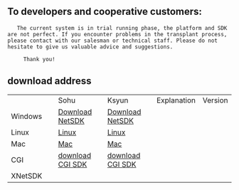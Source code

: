 ## To developers and cooperative customers:

       The current system is in trial running phase, the platform and SDK are not perfect. If you encounter problems in the transplant process, please contact with our salesman or technical staff. Please do not hesitate to give us valuable advice and suggestions.

         Thank you!

## download address

 <table>
 <tr><td style="width:200px;"> </td><td style="width:200px;">Sohu</td><td style="width:200px;">Ksyun</td><td>Explanation</td><td>Version</td></tr>
 <tr><td>Windows</td><td><a href="https://pan.sohu.net/f/MTY4MzQsaGR1a20.htm">Download NetSDK</a> </td><td><a href="https://kss.ksyun.com/xmcfs/sdk/NETSDK(20180115).zip">Download NetSDK</a>
  </td><td></td><td></td></tr>
 <tr><td>Linux</td><td><a href="https://pan.sohu.net/s/ODk2NDgsdXhkbXU.htm">Linux</a></td><td><a href="https://kss.ksyun.com/xmcfs/sdk/Linux(20170519).zip">Linux</a></td><td></td><td></td></tr>
<tr><td>Mac</td><td><a href="https://pan.sohu.net/s/ODk2NDcsdXhkbWk.htm">Mac</a></td><td><a href="https://kss.ksyun.com/xmcfs/sdk/MAC(20170518).zip">Mac</a></td><td></td><td></td></tr>
 <tr><td>CGI</td><td><a href="https://pan.sohu.net/s/ODU5OTEsdXF4eGg.htm">download CGI SDK</a></td><td><a href="https://kss.ksyun.com/xmcfs/sdk/CGI_demo.zip">download CGI SDK</a></td><td></td><td></td></tr>
 <tr><td>XNetSDK</td><td></td><td></td><td></td><td></td></tr>
 </table>
